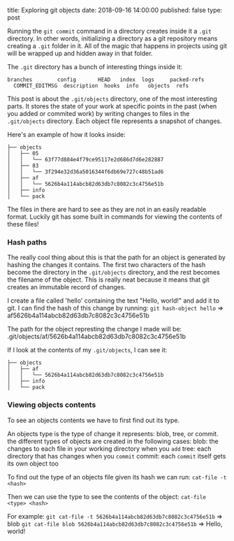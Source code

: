 title: Exploring git objects
date: 2018-09-16 14:00:00
published: false
type: post


Running the `git commit` command in a directory creates inside it a `.git` directory.  In other words, initializing a directory as a git repository means creating a `.git` folder in it.  All of the magic that happens in projects using git will be wrapped up and hidden away in that folder. 

The `.git` directory has a bunch of interesting things inside it:
```
branches        config       HEAD   index  logs     packed-refs
  COMMIT_EDITMSG  description  hooks  info   objects  refs
```

This post is about the `.git/objects` directory, one of the most interesting parts. It stores the state of your work at specific points in the past (when you added or commited work) by writing changes to files in the `.git/objects` directory.  Each object file represents a snapshot of changes. 

Here's an example of how it looks inside:
```
├── objects
│   ├── 05
│   │   └── 63f77d884e4f79ce95117e2d686d7d6e282887
│   ├── 83
│   │   └── 3f294e32d36a5016344f6db69e727c48b51ad6
│   ├── af
│   │   └── 5626b4a114abcb82d63db7c8082c3c4756e51b
│   ├── info
│   └── pack
```


The files in there are hard to see as they are not in an easily readable format.  Luckily git has some built in commands for viewing the contents of these files!


### Hash paths
The really cool thing about this is that the path for an object is generated by hashing the changes it contains.  The first two characters of the hash become the directory in the `.git/objects` directory, and the rest becomes the filename of the object.  This is really neat because it means that git creates an immutable record of changes.

I create a file called 'hello' containing the text "Hello, world!" and add it to git.  I can find the hash of this change by running:
`git hash-object hello`
=> af5626b4a114abcb82d63db7c8082c3c4756e51b

The path for the object represting the change I made will be:
.git/objects/af/5626b4a114abcb82d63db7c8082c3c4756e51b

If I look at the contents of my `.git/objects`, I can see it:
```
├── objects
│   ├── af
│   │   └── 5626b4a114abcb82d63db7c8082c3c4756e51b
│   ├── info
│   └── pack
``` 


### Viewing objects contents

To see an objects contents we have to first find out its type. 

An objects type is the type of change it represents: blob, tree, or commit.  the different types of objects are created in the following cases:
blob: the changes to each file in your working directory when you `add`
tree: each directory that has changes when you `commit`
commit: each `commit` itself gets its own object too

To find out the type of an objects file given its hash we can run:
`cat-file -t <hash>`

Then we can use the type to see the contents of the object:
`cat-file <type> <hash>`

For example:
`git cat-file -t 5626b4a114abcb82d63db7c8082c3c4756e51b`
=> blob
`git cat-file blob 5626b4a114abcb82d63db7c8082c3c4756e51b`
=> Hello, world!




